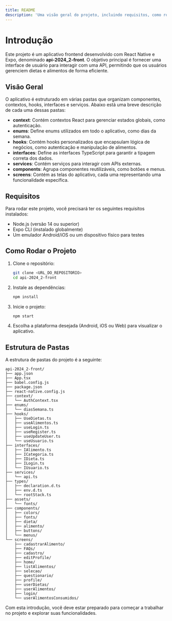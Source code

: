 ```yaml
---
title: README
description: 'Uma visão geral do projeto, incluindo requisitos, como rodar e estrutura de pastas.'
---
```


# Introdução

Este projeto é um aplicativo frontend desenvolvido com React Native e Expo, denominado **api-2024_2-front**. O objetivo principal é fornecer uma interface de usuário para interagir com uma API, permitindo que os usuários gerenciem dietas e alimentos de forma eficiente.

## Visão Geral

O aplicativo é estruturado em várias pastas que organizam componentes, contextos, hooks, interfaces e serviços. Abaixo está uma breve descrição de cada uma dessas pastas:

- **context**: Contém contextos React para gerenciar estados globais, como autenticação.
- **enums**: Define enums utilizados em todo o aplicativo, como dias da semana.
- **hooks**: Contém hooks personalizados que encapsulam lógica de negócios, como autenticação e manipulação de alimentos.
- **interfaces**: Define as interfaces TypeScript para garantir a tipagem correta dos dados.
- **services**: Contém serviços para interagir com APIs externas.
- **components**: Agrupa componentes reutilizáveis, como botões e menus.
- **screens**: Contém as telas do aplicativo, cada uma representando uma funcionalidade específica.

## Requisitos

Para rodar este projeto, você precisará ter os seguintes requisitos instalados:

- Node.js (versão 14 ou superior)
- Expo CLI (instalado globalmente)
- Um emulador Android/iOS ou um dispositivo físico para testes

## Como Rodar o Projeto

1. Clone o repositório:
   ```bash
   git clone <URL_DO_REPOSITORIO>
   cd api-2024_2-front
   ```

2. Instale as dependências:
   ```bash
   npm install
   ```

3. Inicie o projeto:
   ```bash
   npm start
   ```

4. Escolha a plataforma desejada (Android, iOS ou Web) para visualizar o aplicativo.

## Estrutura de Pastas

A estrutura de pastas do projeto é a seguinte:

```
api-2024_2-front/
├── app.json
├── App.tsx
├── babel.config.js
├── package.json
├── react-native.config.js
├── context/
│   └── AuthContext.tsx
├── enums/
│   └── diasSemana.ts
├── hooks/
│   ├── UseDietas.ts
│   ├── useAlimentos.ts
│   ├── useLogin.ts
│   ├── useRegister.ts
│   ├── useUpdateUser.ts
│   └── useUsuario.ts
├── interfaces/
│   ├── IAlimento.ts
│   ├── ICategoria.ts
│   ├── IDieta.ts
│   ├── ILogin.ts
│   └── IUsuario.ts
├── services/
│   └── api.ts
├── types/
│   ├── declaration.d.ts
│   ├── env.d.ts
│   └── rootStack.ts
├── assets/
│   └── fonts/
├── components/
│   ├── colors/
│   ├── fonts/
│   ├── dieta/
│   ├── alimento/
│   ├── buttons/
│   └── menus/
└── screens/
    ├── cadastrarAlimento/
    ├── FAQs/
    ├── cadastro/
    ├── editProfile/
    ├── home/
    ├── listAlimentos/
    ├── selecao/
    ├── questionario/
    ├── profile/
    ├── userDietas/
    ├── userAlimentos/
    ├── login/
    └── userAlimentosConsumidos/
```

Com esta introdução, você deve estar preparado para começar a trabalhar no projeto e explorar suas funcionalidades.